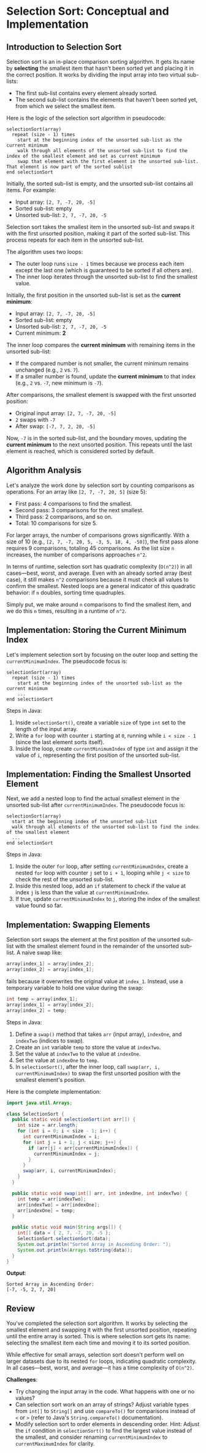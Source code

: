 # Selection Sort: Conceptual and Implementation

## Introduction to Selection Sort

Selection sort is an in-place comparison sorting algorithm. It gets its name by **selecting** the smallest item that hasn't been sorted yet and placing it in the correct position. It works by dividing the input array into two virtual sub-lists:

-   The first sub-list contains every element already sorted.
-   The second sub-list contains the elements that haven't been sorted yet, from which we select the smallest item.

Here is the logic of the selection sort algorithm in pseudocode:

```pseudo
selectionSort(array)
  repeat (size - 1) times
    start at the beginning index of the unsorted sub-list as the current minimum
    walk through all elements of the unsorted sub-list to find the index of the smallest element and set as current minimum
    swap that element with the first element in the unsorted sub-list. That element is now part of the sorted sublist
end selectionSort
```

Initially, the sorted sub-list is empty, and the unsorted sub-list contains all items. For example:

-   Input array: `[2, 7, -7, 20, -5]`
-   Sorted sub-list: empty
-   Unsorted sub-list: `2, 7, -7, 20, -5`

Selection sort takes the smallest item in the unsorted sub-list and swaps it with the first unsorted position, making it part of the sorted sub-list. This process repeats for each item in the unsorted sub-list.

The algorithm uses two loops:

-   The outer loop runs `size - 1` times because we process each item except the last one (which is guaranteed to be sorted if all others are).
-   The inner loop iterates through the unsorted sub-list to find the smallest value.

Initially, the first position in the unsorted sub-list is set as the **current minimum**:

-   Input array: `[2, 7, -7, 20, -5]`
-   Sorted sub-list: empty
-   Unsorted sub-list: `2, 7, -7, 20, -5`
-   Current minimum: **2**

The inner loop compares the **current minimum** with remaining items in the unsorted sub-list:

-   If the compared number is not smaller, the current minimum remains unchanged (e.g., `2` vs. `7`).
-   If a smaller number is found, update the **current minimum** to that index (e.g., `2` vs. `-7`, new minimum is `-7`).

After comparisons, the smallest element is swapped with the first unsorted position:

-   Original input array: `[2, 7, -7, 20, -5]`
-   `2` swaps with `-7`
-   After swap: `[-7, 7, 2, 20, -5]`

Now, `-7` is in the sorted sub-list, and the boundary moves, updating the **current minimum** to the next unsorted position. This repeats until the last element is reached, which is considered sorted by default.

## Algorithm Analysis

Let's analyze the work done by selection sort by counting comparisons as operations. For an array like `[2, 7, -7, 20, 5]` (size 5):

-   First pass: 4 comparisons to find the smallest.
-   Second pass: 3 comparisons for the next smallest.
-   Third pass: 2 comparisons, and so on.
-   Total: 10 comparisons for size 5.

For larger arrays, the number of comparisons grows significantly. With a size of 10 (e.g., `[2, 7, -7, 20, 5, -3, 5, 18, 4, -50]`), the first pass alone requires 9 comparisons, totaling 45 comparisons. As the list size `n` increases, the number of comparisons approaches `n^2`.

In terms of runtime, selection sort has quadratic complexity (`O(n^2)`) in all cases—best, worst, and average. Even with an already sorted array (best case), it still makes `n^2` comparisons because it must check all values to confirm the smallest. Nested loops are a general indicator of this quadratic behavior: if `n` doubles, sorting time quadruples.

Simply put, we make around `n` comparisons to find the smallest item, and we do this `n` times, resulting in a runtime of `n^2`.

## Implementation: Storing the Current Minimum Index

Let's implement selection sort by focusing on the outer loop and setting the `currentMinimumIndex`. The pseudocode focus is:

```pseudo
selectionSort(array)
  repeat (size - 1) times
    start at the beginning index of the unsorted sub-list as the current minimum
    ...
end selectionSort
```

Steps in Java:

1. Inside `selectionSort()`, create a variable `size` of type `int` set to the length of the input array.
2. Write a `for` loop with counter `i` starting at `0`, running while `i < size - 1` (since the last element sorts itself).
3. Inside the loop, create `currentMinimumIndex` of type `int` and assign it the value of `i`, representing the first position of the unsorted sub-list.

## Implementation: Finding the Smallest Unsorted Element

Next, we add a nested loop to find the actual smallest element in the unsorted sub-list after `currentMinimumIndex`. The pseudocode focus is:

```pseudo
selectionSort(array)
  start at the beginning index of the unsorted sub-list
  walk through all elements of the unsorted sub-list to find the index of the smallest element
  ...
end selectionSort
```

Steps in Java:

1. Inside the outer `for` loop, after setting `currentMinimumIndex`, create a nested `for` loop with counter `j` set to `i + 1`, looping while `j < size` to check the rest of the unsorted sub-list.
2. Inside this nested loop, add an `if` statement to check if the value at index `j` is less than the value at `currentMinimumIndex`.
3. If true, update `currentMinimumIndex` to `j`, storing the index of the smallest value found so far.

## Implementation: Swapping Elements

Selection sort swaps the element at the first position of the unsorted sub-list with the smallest element found in the remainder of the unsorted sub-list. A naive swap like:

```java
array[index_1] = array[index_2];
array[index_2] = array[index_1];
```

fails because it overwrites the original value at `index_1`. Instead, use a temporary variable to hold one value during the swap:

```java
int temp = array[index_1];
array[index_1] = array[index_2];
array[index_2] = temp;
```

Steps in Java:

1. Define a `swap()` method that takes `arr` (input array), `indexOne`, and `indexTwo` (indices to swap).
2. Create an `int` variable `temp` to store the value at `indexTwo`.
3. Set the value at `indexTwo` to the value at `indexOne`.
4. Set the value at `indexOne` to `temp`.
5. In `selectionSort()`, after the inner loop, call `swap(arr, i, currentMinimumIndex)` to swap the first unsorted position with the smallest element's position.

Here is the complete implementation:

```java
import java.util.Arrays;

class SelectionSort {
  public static void selectionSort(int arr[]) {
    int size = arr.length;
    for (int i = 0; i < size - 1; i++) {
      int currentMinimumIndex = i;
      for (int j = i + 1; j < size; j++) {
        if (arr[j] < arr[currentMinimumIndex]) {
          currentMinimumIndex = j;
        }
      }
      swap(arr, i, currentMinimumIndex);
    }
  }

  public static void swap(int[] arr, int indexOne, int indexTwo) {
    int temp = arr[indexTwo];
    arr[indexTwo] = arr[indexOne];
    arr[indexOne] = temp;
  }

  public static void main(String args[]) {
    int[] data = { 2, 7, -7, 20, -5 };
    SelectionSort.selectionSort(data);
    System.out.println("Sorted Array in Ascending Order: ");
    System.out.println(Arrays.toString(data));
  }
}
```

**Output**:

```
Sorted Array in Ascending Order:
[-7, -5, 2, 7, 20]
```

## Review

You've completed the selection sort algorithm. It works by selecting the smallest element and swapping it with the first unsorted position, repeating until the entire array is sorted. This is where selection sort gets its name: selecting the smallest item each time and moving it to its sorted position.

While effective for small arrays, selection sort doesn't perform well on larger datasets due to its nested `for` loops, indicating quadratic complexity. In all cases—best, worst, and average—it has a time complexity of `O(n^2)`.

**Challenges**:

-   Try changing the input array in the code. What happens with one or no values?
-   Can selection sort work on an array of strings? Adjust variable types from `int[]` to `String[]` and use `compareTo()` for comparisons instead of `<` or `>` (refer to Java's `String.compareTo()` documentation).
-   Modify selection sort to order elements in descending order. Hint: Adjust the `if` condition in `selectionSort()` to find the largest value instead of the smallest, and consider renaming `currentMinimumIndex` to `currentMaximumIndex` for clarity.
